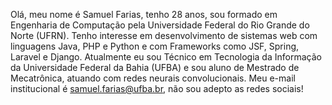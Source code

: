 Olá, meu nome é Samuel Farias, tenho 28 anos, sou formado em Engenharia de Computação pela Universidade Federal do Rio Grande do Norte (UFRN).
Tenho interesse em desenvolvimento de sistemas web com linguagens Java, PHP e Python e com Frameworks como JSF, Spring, Laravel e Django.
Atualmente eu sou Técnico em Tecnologia da Informação da Universidade Federal da Bahia (UFBA) e sou aluno de Mestrado de Mecatrônica, atuando com redes neurais convolucionais.
Meu e-mail institucional é samuel.farias@ufba.br, não sou adepto as redes sociais!

<!---
SamuelEngComp/SamuelEngComp is a ✨ special ✨ repository because its `README.md` (this file) appears on your GitHub profile.
You can click the Preview link to take a look at your changes.
--->

